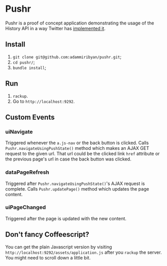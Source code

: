 # Pushr

Pushr is a proof of concept application demonstrating the usage of the History API in a way Twitter has [implemented it](https://blog.twitter.com/2012/implementing-pushstate-for-twittercom).

## Install

1. `git clone git@github.com:adammiribyan/pushr.git`;
2. `cd pushr/`;
3. `bundle install`;


## Run

1. `rackup`.
2. Go to `http://localhost:9292`.


## Custom Events

### uiNavigate

Triggered whenever the `a.js-nav` or the back button is clicked. Calls `Pushr.navigateUsingPushState()` method which makes an AJAX GET request to the given url. That url could be the clicked link `href` attribute or the previous page's url in case the back button was clicked. 

### dataPageRefresh
Triggered after `Pushr.navigateUsingPushState()`'s AJAX request is complete. Calls `Pushr.updatePage()` method which updates the page content.

### uiPageChanged
Triggered after the page is updated with the new content.

## Don't fancy Coffeescript?
You can get the plain Javascript version by visiting `http://localhost:9292/assets/application.js` after you `rackup` the server. You might need to scroll down a little bit. 

